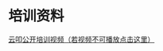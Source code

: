 # 培训资料

[云叩公开培训视频（若视频不可播放点击这里）](https://xbbpro.oss-cn-zhangjiakou.aliyuncs.com/helpcenter/2022/lowcode.mp4)
<iframeComp ihtml="https://xbbpro.oss-cn-zhangjiakou.aliyuncs.com/helpcenter/2022/lowcode.mp4"></iframeComp>